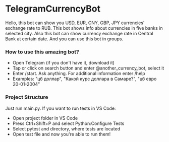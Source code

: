 # TelegramCurrencyBot
Hello, this bot can show you  USD, EUR, CNY, GBP, JPY  currencies' exchange rate to RUB.
This bot shows info about currencies in five banks in selected city. Also this bot can show currency exchange rate in Central Bank at certain date. And you can use this bot in groups.
### How to use this amazing bot?
* Open Telegram (if you don't have it, download it)
* Tap or click on search button and enter @another_currency_bot, select it
* Enter /start. Ask anything. For additional information enter /help
* Examples: "цб доллар", "Какой курс доллара в Самаре?", "цб евро 20-01-2004"


### Project Structure
Just run main.py. If you want to run tests in VS Code:
* Open project folder in VS Code
* Press Ctrl+Shift+P and select Python:Configure Tests
* Select pytest and directory, where tests are located
* Open test file and now you're able to run them!